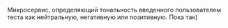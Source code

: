 Микросервис, определяющий тональность введенного пользователем теста как нейтральную, негативную или позитивную. Пока так)
